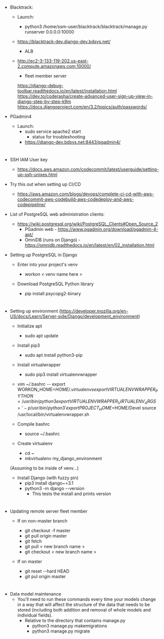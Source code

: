 * Blacktrack:
    - Launch:
        - python3 /home/ssm-user/blacktrack/blacktrack/manage.py runserver 0.0.0.0:10000

    - https://blacktrack-dev.django-dev.bdsys.net/
        -  ALB

    - http://ec2-3-133-119-202.us-east-2.compute.amazonaws.com:10000/
        - fleet member server
        
        https://django-debug-toolbar.readthedocs.io/en/latest/installation.html
        https://dev.to/coderasha/create-advanced-user-sign-up-view-in-django-step-by-step-k9m
        https://docs.djangoproject.com/en/3.2/topics/auth/passwords/
        
        
* PGadmin4
   - Launch:
       - sudo service apache2 start
           - status for troubleshooting
       - https://django-dev.bdsys.net:8443/pgadmin4/
#

* SSH IAM User key
    - https://docs.aws.amazon.com/codecommit/latest/userguide/setting-up-ssh-unixes.html

* Try this out when setting up CI/CD
    - https://aws.amazon.com/blogs/devops/complete-ci-cd-with-aws-codecommit-aws-codebuild-aws-codedeploy-and-aws-codepipeline/

* List of PostgreSQL web administration clients:
    - https://wiki.postgresql.org/wiki/PostgreSQL_Clients#Open_Source_2
        - PGadmin web - https://www.pgadmin.org/download/pgadmin-4-apt/
        - OmniDB (runs on Django) - https://omnidb.readthedocs.io/en/latest/en/02_installation.html

* Setting up PostgreSQL in Django
    - Enter into your project's venv
        - workon < venv name here >

    - Download PostgreSQL Python library
        - pip install psycopg2-binary

#

* Setting up environment
(https://developer.mozilla.org/en-US/docs/Learn/Server-side/Django/development_environment)

    - Initialize apt
        - sudo apt update

    - Install pip3
        - sudo apt install python3-pip
        
    - Install virtualwrapper
        - sudo pip3 install virtualenvwrapper
    
    - vim ~/.bashrc
    --  export WORKON_HOME=$HOME/.virtualenvs
        export VIRTUALENVWRAPPER_PYTHON=/usr/bin/python3
        export VIRTUALENVWRAPPER_VIRTUALENV_ARGS=' -p /usr/bin/python3 '
        export PROJECT_HOME=$HOME/Devel
        source /usr/local/bin/virtualenvwrapper.sh
    
    - Compile bashrc
        - source ~/.bashrc
        
    - Create virtualenv
        - cd ~
        - mkvirtualenv my_django_environment
        
    (Assuming to be inside of venv...)
    
    - Install Django (with fuzzy pin)
        - pip3 install django~=3.1
        - python3 -m django --version
            - This tests the install and prints version

#

* Updating remote server fleet member
    - If on non-master branch
        - git checkout -f master
        - git pull origin master
        - git fetch
        - git pull < new branch name >
        - git checkout < new branch name >

    - If on master
        - git reset --hard HEAD
        - git pul origin master
        
        
#

* Data model maintenance
    - You'll need to run these commands every time your models change in a way that will affect the structure of the data that needs to be stored (including both addition and removal of whole models and individual fields).
        - Relative to the directory that contains manage.py 
            - python3 manage.py makemigrations
            - python3 manage.py migrate

